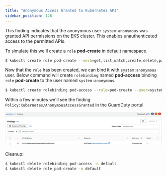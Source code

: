 ```yaml
---
title: "Anonymous Access Granted to Kubernetes API"
sidebar_position: 126
---
```


This finding indicates that the anonymous user `system:anonymous` was granted API permissions on the EKS cluster. This enables unauthenticated access to the permitted APIs.

To simulate this we'll create a `role` **pod-create** in default namespace.

```bash
$ kubectl create role pod-create --verb=get,list,watch,create,delete,patch --resource=pods -n default
```

Now that the `role` has been created, we can bind it with `system:anonymous` user. Below command will create `rolebinding` named **pod-access** binding `role` **pod-create** to the user named `system:anonymous`.

```bash
$ kubectl create rolebinding pod-access --role=pod-create --user=system:anonymous
```

Within a few minutes we'll see the finding `Policy:Kubernetes/AnonymousAccessGranted` in the GuardDuty portal.

![](Policy_AnonymousAccessGranted.png)

Cleanup:

```bash
$ kubectl delete rolebinding pod-access -n default
$ kubectl delete role pod-create -n default
```
